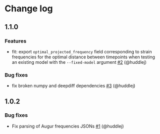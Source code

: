 # Change log

## 1.1.0

### Features

- fit: export `optimal_projected_frequency` field corresponding to strain frequencies for the optimal distance between timepoints when testing an existing model with the `--fixed-model` argument [#2](https://github.com/blab/popcast/pull/2) (@huddlej)

### Bug fixes

- fix broken numpy and deepdiff dependencies [#3](https://github.com/blab/popcast/pull/3) (@huddlej)

## 1.0.2

### Bug fixes

 - Fix parsing of Augur frequencies JSONs [#1](https://github.com/blab/popcast/pull/1) (@huddlej)
